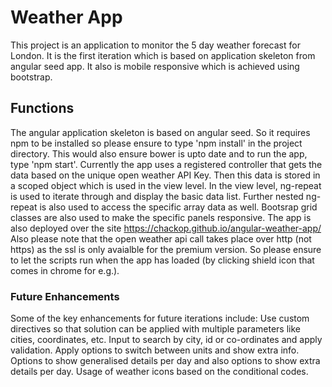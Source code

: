 # Weather App

This project is an application to monitor the 5 day weather forecast for London. 
It is the first iteration which is based on application skeleton from angular seed app. 
It also is mobile responsive which is achieved using bootstrap.

## Functions

The angular application skeleton is based on angular seed. 
So it requires npm to be installed so please ensure to type 'npm install' in the project directory. 
This would also ensure bower is upto date and to run the app, type 'npm start'.
Currently the app uses a registered controller that gets the data based on the unique open weather API Key.
Then this data is stored in a scoped object which is used in the view level.
In the view level, ng-repeat is used to iterate through and display the basic data list.
Further nested ng-repeat is also used to access the specific array data as well.
Bootsrap grid classes are also used to make the specific panels responsive.
The app is also deployed over the site https://chackop.github.io/angular-weather-app/
Also please note that the open weather api call takes place over http (not https) as the ssl is only avaialble for the premium version.
So please ensure to let the scripts run when the app has loaded (by clicking shield icon that comes in chrome for e.g.).

### Future Enhancements

Some of the key enhancements for future iterations include:
Use custom directives so that solution can be applied with multiple parameters like cities, coordinates, etc.
Input to search by city, id or co-ordinates and apply validation.
Apply options to switch between units and show extra info.
Options to show generalised details per day and also options to show extra details per day.
Usage of weather icons based on the conditional codes.
 
